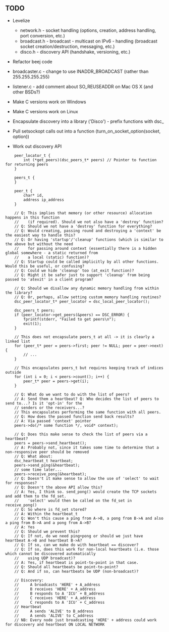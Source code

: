 TODO
---
* Levelize
  * network.h - socket handling (options, creation, address handling, port conversion, etc.)
  * broadcast.h - broadcast - multicast on IPv6 - handling (broadcast socket creation/destruction, messaging, etc.)
  * disco.h - discovery API (handshake, versioning, etc.)
* Refactor beej code
* broadcaster.c - change to use INADDR_BROADCAST (rather than 255.255.255.255)
* listener.c - add comment about SO_REUSEADDR on Mac OS X (and other BSDs?)
* Make C versions work on Windows
* Make C versions work on Linux
* Encapsulate discovery into a library ('Disco') - prefix functions with dsc_
* Pull setsockopt calls out into a function (turn_on_socket_option(socket, option))

* Work out discovery API
```
    peer_locator_t {
        int (*get_peers)(dsc_peers_t* peers) // Pointer to function for returning peers
    }

    peers_t {
    }

    peer_t {
        char* id,
        address ip_address
    }

    // Q: This implies that memory (or other resource) allocation happens in this function
    //    (if required). Should we not also have a 'destroy' function?
    // Q: Should we not have a 'destroy' function for everything?
    // Q: Would creating, passing round and destroying a 'context' be the easiest way to handle this?
    // Q: Or having 'startup'/'cleanup' functions (which is similar to the above but without the need
    //    for passing around context (essentially there is a hidden global somewhere - a static returned from
    //    a local (static) function)?
    // Q: Startup could be called implicitly by all other functions. Would this be useful, or confusing?
    // Q: Could we hide 'cleanup' too (at_exit function)?
    // Q: Might it be safer just to support 'cleanup' from being passed to 'atexit' in a client program?

    // Q: Should we disallow any dynamic memory handling from within the library?
    // Q: Or, perhaps, allow setting custom memory handling routines?
    dsc_peer_locator_t* peer_locator = dsc_local_peer_locator();

    dsc_peers_t peers;
    if (peer_locator->get_peers(&peers) == DSC_ERROR) {
        fprintf(stderr, "Failed to get peers\n");
        exit(1);
    }

    // This does not encapsulate peers_t at all -> it is clearly a linked list
    for (peer_t* peer = peers->first; peer != NULL; peer = peer->next) {
        // ...
    }

    // This encapsulates peers_t but requires keeping track of indices outside
    for (int i = 0; i < peers->count(); i++) {
        peer_t* peer = peers->get(i);
    }

    // Q: What do we want to do with the list of peers?
    // A: Send them a heartbeat? Q: Who decides the list of peers to send to...? Is it 'opt-in' for the
    // senders or the receivers...?
    // This encapsulates performing the same function with all peers.
    // Q: How does the passed function send back results?
    // A: Via passed 'context' pointer
    peers->do(/* some function */, void* context);

    // Q: Does this make sense to check the list of peers via a heartbeat?
    peers = peers->send_heartbeat();
    // A: Probably not, since it takes some time to determine that a non-responsive peer should be removed
    // Q: What about:
    dsc_heartbeat_t heartbeat;
    peers->send_ping(&heartbeat);
    // some time later...
    peers->receive_pong(&heartbeat);
    // Q: Doesn't it make sense to allow the use of 'select' to wait for responses?
    // Q: Doesn't the above API allow this?
    // A: Yes, I think so. send_pong() would create the TCP sockets and add them to the fd_set.
    //    'select' would then be called on the fd_set in receive_pong()
    // Q: So where is fd_set stored?
    // A: Within the heartbeat_t
    // Q: Won't this cause a ping from A->B, a pong from B->A and also a ping from B->A and a pong from A->B?
    // A: Yes
    // Q: Should we prevent this?
    // Q: If not, do we need ping+pong or should we just have heartbeat A->B and heartbeat B->A?
    // Q: If so, can we make do with heartbeat == discover?
    // Q: If so, does this work for non-local heartbeats (i.e. those which cannot be discovered automatically
    //    using UDP broadcast)?
    // A: Yes, if heartbeat is point-to-point in that case.
    // Q: Should all heartbeats be point-to-point?
    // Q: And if so, can heartbeats be UDP (non-broadcast)?

    // Discovery:
    //     A broadcasts 'HERE' + A_address
    //     B receives 'HERE' + A_address
    //     B responds to A 'ICU' + B_address
    //     C receives 'HERE' + A_address
    //     C responds to A 'ICU' + C_address
    // Heartbeat
    //     A sends 'ALIVE' to B_address
    //     A sends 'ALIVE' to C_address
    // NB: Every node just broadcasting 'HERE' + address could work for discovery and heartbeat ON LOCAL NETWORK
```
